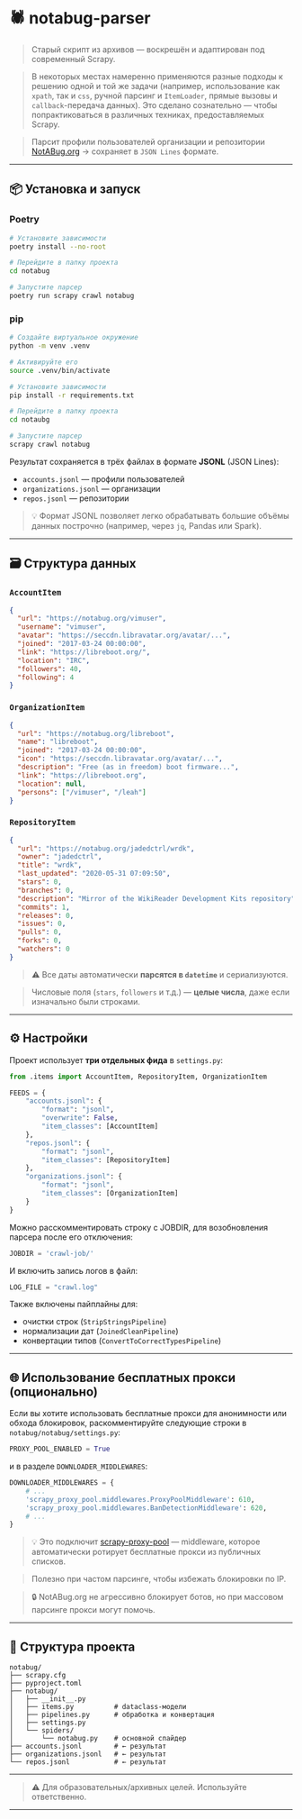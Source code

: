 # 🕷️ notabug-parser

> Старый скрипт из архивов — воскрешён и адаптирован под современный Scrapy.  

> В некоторых местах намеренно применяются разные подходы к решению одной и той же задачи (например, использование как `xpath`, так и `css`, ручной парсинг и `ItemLoader`, прямые вызовы и `callback`-передача данных). Это сделано сознательно — чтобы попрактиковаться в различных техниках, предоставляемых Scrapy.

> Парсит профили пользователей организации и репозитории [NotABug.org](https://notabug.org) → сохраняет в `JSON Lines` формате.

---

## 📦 Установка и запуск

### Poetry

```bash
# Установите зависимости
poetry install --no-root

# Перейдите в папку проекта
cd notabug

# Запустите парсер
poetry run scrapy crawl notabug
```

### pip

```bash
# Создайте виртуальное окружение
python -m venv .venv

# Активируйте его
source .venv/bin/activate

# Установите зависимости
pip install -r requirements.txt

# Перейдите в папку проекта
cd notaubg

# Запустите парсер
scrapy crawl notabug
```

Результат сохраняется в трёх файлах в формате **JSONL** (JSON Lines):

- `accounts.jsonl` — профили пользователей  
- `organizations.jsonl` — организации  
- `repos.jsonl` — репозитории

> 💡 Формат JSONL позволяет легко обрабатывать большие объёмы данных построчно (например, через `jq`, Pandas или Spark).

---

## 🗃️ Структура данных

### `AccountItem`
```json
{
  "url": "https://notabug.org/vimuser",
  "username": "vimuser",
  "avatar": "https://seccdn.libravatar.org/avatar/...",
  "joined": "2017-03-24 00:00:00",
  "link": "https://libreboot.org/",
  "location": "IRC",
  "followers": 40,
  "following": 4
}
```

### `OrganizationItem`
```json
{
  "url": "https://notabug.org/libreboot",
  "name": "libreboot",
  "joined": "2017-03-24 00:00:00",
  "icon": "https://seccdn.libravatar.org/avatar/...",
  "description": "Free (as in freedom) boot firmware...",
  "link": "https://libreboot.org",
  "location": null,
  "persons": ["/vimuser", "/leah"]
}
```

### `RepositoryItem`
```json
{
  "url": "https://notabug.org/jadedctrl/wrdk",
  "owner": "jadedctrl",
  "title": "wrdk",
  "last_updated": "2020-05-31 07:09:50",
  "stars": 0,
  "branches": 0,
  "description": "Mirror of the WikiReader Development Kits repository",
  "commits": 1,
  "releases": 0,
  "issues": 0,
  "pulls": 0,
  "forks": 0,
  "watchers": 0
}
```

> ⚠️ Все даты автоматически **парсятся в `datetime`** и сериализуются.  

> Числовые поля (`stars`, `followers` и т.д.) — **целые числа**, даже если изначально были строками.

---

## ⚙️ Настройки

Проект использует **три отдельных фида** в `settings.py`:

```python
from .items import AccountItem, RepositoryItem, OrganizationItem

FEEDS = {
    "accounts.jsonl": {
        "format": "jsonl", 
        "overwrite": False, 
        "item_classes": [AccountItem]
    },
    "repos.jsonl": {
        "format": "jsonl", 
        "item_classes": [RepositoryItem]
    },
    "organizations.jsonl": {
        "format": "jsonl", 
        "item_classes": [OrganizationItem]
    }
}
```

Можно расскомментировать строку с JOBDIR, для возобновления парсера после его отключения:
```python
JOBDIR = 'crawl-job/'
```

И включить запись логов в файл:
```python
LOG_FILE = "crawl.log"
```

Также включены пайплайны для:
- очистки строк (`StripStringsPipeline`)
- нормализации дат (`JoinedCleanPipeline`)
- конвертации типов (`ConvertToCorrectTypesPipeline`)

---

## 🌐 Использование бесплатных прокси (опционально)

Если вы хотите использовать бесплатные прокси для анонимности или обхода блокировок, раскомментируйте следующие строки в `notabug/notabug/settings.py`:

```python
PROXY_POOL_ENABLED = True
```

и в разделе `DOWNLOADER_MIDDLEWARES`:

```python
DOWNLOADER_MIDDLEWARES = {
    # ...
    'scrapy_proxy_pool.middlewares.ProxyPoolMiddleware': 610,
    'scrapy_proxy_pool.middlewares.BanDetectionMiddleware': 620,
    # ...
}
```

> 💡 Это подключит [scrapy-proxy-pool](https://github.com/rejoiceinhope/scrapy-proxy-pool ) — middleware, которое автоматически ротирует бесплатные прокси из публичных списков.  

> Полезно при частом парсинге, чтобы избежать блокировки по IP.

> 🔒 NotABug.org не агрессивно блокирует ботов, но при массовом парсинге прокси могут помочь.

---

## 📂 Структура проекта

```
notabug/
├── scrapy.cfg
├── pyproject.toml
├── notabug/
│   ├── __init__.py
│   ├── items.py          # dataclass-модели
│   ├── pipelines.py      # обработка и конвертация
│   ├── settings.py
│   └── spiders/
│       └── notabug.py    # основной спайдер
├── accounts.jsonl        # ← результат
├── organizations.jsonl   # ← результат
└── repos.jsonl           # ← результат
```

---

> ⚠️ Для образовательных/архивных целей. Используйте ответственно.

---
